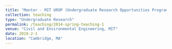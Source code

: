```yaml
---
title: "Mentor - MIT UROP (Undergraduate Research Opportunities Program)"
collection: teaching
type: "Undergraduate Research"
permalink: /teaching/2014-spring-teaching-1
venue: "Civil and Environmental Engineering, MIT"
date: 2019-2-1
location: "Cambridge, MA"
---
```

